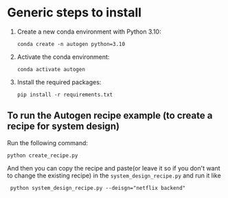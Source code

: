 # Generic steps to install

1. Create a new conda environment with Python 3.10:
   ```
   conda create -n autogen python=3.10
   ```

2. Activate the conda environment:
   ```
   conda activate autogen
   ```

3. Install the required packages:
   ```
   pip install -r requirements.txt
   ```

## To run the Autogen recipe example (to create a recipe for system design)

Run the following command:

```
python create_recipe.py
```
And then you can copy the recipe and paste(or leave it so if you don't want to change the existing recipe) in the `system_design_recipe.py` and run it like 
```
 python system_design_recipe.py --deisgn="netflix backend"
 ```
